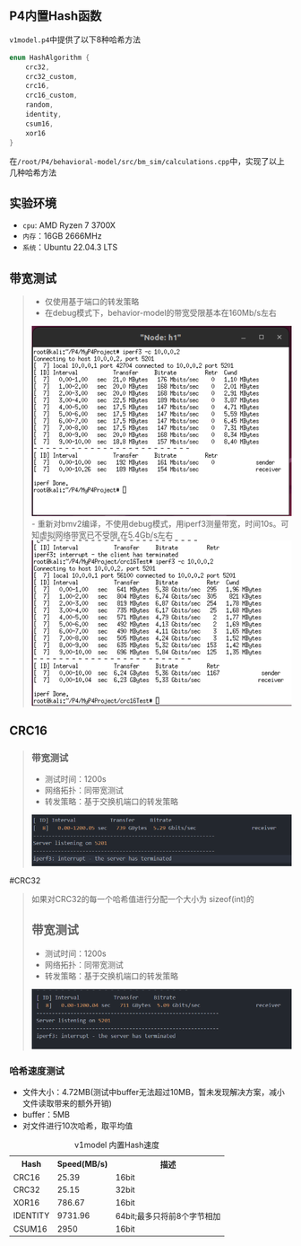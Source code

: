 ## P4内置Hash函数
`v1model.p4`中提供了以下8种哈希方法
```c
enum HashAlgorithm {
    crc32,
    crc32_custom,
    crc16,
    crc16_custom,
    random,
    identity,
    csum16,
    xor16
}
```
在`/root/P4/behavioral-model/src/bm_sim/calculations.cpp`中，实现了以上几种哈希方法

## 实验环境
- `cpu`: AMD Ryzen 7 3700X
- `内存`：16GB 2666MHz
- `系统`：Ubuntu 22.04.3 LTS

## 带宽测试
> - 仅使用基于端口的转发策略
> - 在debug模式下，behavior-model的带宽受限基本在160Mb/s左右
>  <img src = 'source\源码阅读\originalBw_debug.png'>
> - 重新对bmv2编译，不使用debug模式，用iperf3测量带宽，时间10s。可知虚拟网络带宽已不受限,在5.4Gb/s左右
> <img src = 'source\源码阅读\originalBw.png'>
## CRC16
> ### 带宽测试
> - 测试时间：1200s
> - 网络拓扑：同带宽测试
> - 转发策略：基于交换机端口的转发策略
> <img src = 'source\源码阅读\crc16Bw.png'>


#CRC32
> 如果对CRC32的每一个哈希值进行分配一个大小为 sizeof(int)的
> ## 带宽测试
> - 测试时间：1200s
> - 网络拓扑：同带宽测试
> - 转发策略：基于交换机端口的转发策略
> <img src = 'source\源码阅读\crc32Bw.png'>

### 哈希速度测试
 - 文件大小：4.72MB(测试中buffer无法超过10MB，暂未发现解决方案，减小文件读取带来的额外开销)
 - buffer：5MB
 - 对文件进行10次哈希，取平均值

<table>
       <caption>v1model 内置Hash速度</caption>
   <tr>
       <th>Hash</th>
       <th>Speed(MB/s)</th>
       <th>描述</th>
   </tr>
   </tr>
   
   <tr>
       <td>CRC16</td>
       <td>25.39</td>
       <td>16bit</td>
   </tr>
   <tr>
       <td>CRC32</td>
       <td>25.15</td>
       <td>32bit</td>
   </tr>
   <tr>
       <td>XOR16</td>
       <td>786.67</td>
       <td>16bit</td>
   </tr>
   <tr>
       <td>IDENTITY</td>
       <td>9731.96</td>
       <td>64bit;最多只将前8个字节相加</td>
   </tr>
   <tr>
       <td>CSUM16</td>
       <td>2950</td>
       <td>16bit</td>
   </tr>
</table>